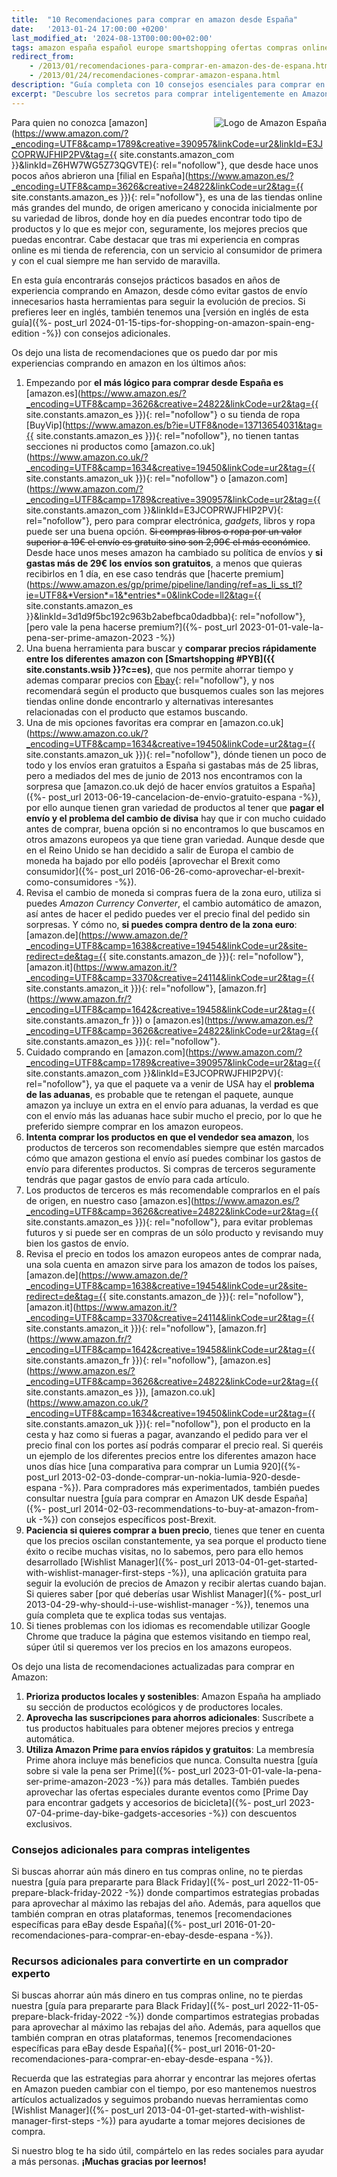 ```yaml
---
title:  "10 Recomendaciones para comprar en amazon desde España"
date:   '2013-01-24 17:00:00 +0200'
last_modified_at: '2024-08-13T00:00:00+02:00'
tags: amazon españa español europe smartshopping ofertas compras online
redirect_from:
    - /2013/01/recomendaciones-para-comprar-en-amazon-des-de-espana.html
    - /2013/01/24/recomendaciones-comprar-amazon-espana.html
description: "Guía completa con 10 consejos esenciales para comprar en Amazon España: mejores precios, envíos gratuitos, comparación entre Amazon Europa y estrategias probadas para ahorrar dinero en compras online"
excerpt: "Descubre los secretos para comprar inteligentemente en Amazon España. Guía práctica con 10 consejos para encontrar mejores precios, evitar gastos de envío y aprovechar ofertas en Amazon Europa."
---
```


<a rel="nofollow" href='https://www.amazon.es/?_encoding=UTF8&tag={{ site.constants.amazon_es }}&linkCode=ur2&camp=3626&creative=24822'><img style="float: right;" src="https://3.bp.blogspot.com/-y7vepNFwf4I/UQF29es4s1I/AAAAAAAAAO4/Ri2PlmOohMA/s200/Amazon-logo%5B1%5D.jpg" alt="Logo de Amazon España"></a>
Para quien no conozca [amazon](https://www.amazon.com/?_encoding=UTF8&camp=1789&creative=390957&linkCode=ur2&linkId=E3JCOPRWJFHIP2PV&tag={{ site.constants.amazon_com }}&linkId=Z6HW7WG5Z73QGVTE){: rel="nofollow"}, que desde hace unos pocos años abrieron una [filial en España](https://www.amazon.es/?_encoding=UTF8&camp=3626&creative=24822&linkCode=ur2&tag={{ site.constants.amazon_es }}){: rel="nofollow"}, es una de las tiendas online más grandes del mundo, de origen americano y conocida inicialmente por su variedad de libros, donde hoy en día puedes encontrar todo tipo de productos y lo que es mejor con, seguramente, los mejores precios que puedas encontrar. Cabe destacar que tras mi experiencia en compras online es mi tienda de referencia, con un servicio al consumidor de primera y con el cual siempre me han servido de maravilla.

En esta guía encontrarás consejos prácticos basados en años de experiencia comprando en Amazon, desde cómo evitar gastos de envío innecesarios hasta herramientas para seguir la evolución de precios. Si prefieres leer en inglés, también tenemos una [versión en inglés de esta guía]({%- post_url 2024-01-15-tips-for-shopping-on-amazon-spain-eng-edition -%}) con consejos adicionales.

Os dejo una lista de recomendaciones que os puedo dar por mis experiencias comprando en amazon en los últimos años:

1. Empezando por **el más lógico para comprar desde España es** [amazon.es](https://www.amazon.es/?_encoding=UTF8&camp=3626&creative=24822&linkCode=ur2&tag={{ site.constants.amazon_es }}){: rel="nofollow"} o su tienda de ropa [BuyVip](https://www.amazon.es/b?ie=UTF8&node=13713654031&tag={{ site.constants.amazon_es }}){: rel="nofollow"}, no tienen tantas secciones ni productos como [amazon.co.uk](https://www.amazon.co.uk/?_encoding=UTF8&camp=1634&creative=19450&linkCode=ur2&tag={{ site.constants.amazon_uk }}){: rel="nofollow"} o [amazon.com](https://www.amazon.com/?_encoding=UTF8&camp=1789&creative=390957&linkCode=ur2&tag={{ site.constants.amazon_com }}&linkId=E3JCOPRWJFHIP2PV){: rel="nofollow"}, pero para comprar electrónica, *gadgets*, libros y ropa puede ser una buena opción. ~~Si compras libros o ropa por un valor superior a 19€ el envío es gratuito sino son 2,99€ el más económico~~. Desde hace unos meses amazon ha cambiado su política de envíos y **si gastas más de 29€ los envíos son gratuitos**, a menos que quieras recibirlos en 1 día, en ese caso tendrás que [hacerte premium](https://www.amazon.es/gp/prime/pipeline/landing/ref=as_li_ss_tl?ie=UTF8&*Version*=1&*entries*=0&linkCode=ll2&tag={{ site.constants.amazon_es }}&linkId=3d1d9f5bc192c963b2abefbca0dadbba){: rel="nofollow"}, [pero vale la pena hacerse premium?]({%- post_url 2023-01-01-vale-la-pena-ser-prime-amazon-2023 -%})
2. Una buena herramienta para buscar y **comparar precios rápidamente entre los diferentes amazon con [Smartshopping #PYB]({{ site.constants.wsib }}?c=es)**, que nos permite ahorrar tiempo y ademas comparar precios con [Ebay](https://rover.ebay.com/rover/1/1185-53479-19255-0/1?icep_ff3=1&pub=5575077854&toolid=10001&campid=5337456056&customid=&ipn=psmain&icep_vectorid=229501&kwid=902099&mtid=824&kw=lg){: rel="nofollow"}, y nos recomendará según el producto que busquemos cuales son las mejores tiendas online donde encontrarlo y alternativas interesantes relacionadas con el producto que estamos buscando.
3. Una de mis opciones favoritas era comprar en [amazon.co.uk](https://www.amazon.co.uk/?_encoding=UTF8&camp=1634&creative=19450&linkCode=ur2&tag={{ site.constants.amazon_uk }}){: rel="nofollow"}, dónde tienen un poco de todo y los envíos eran gratuitos a España si gastabas más de 25 libras, pero a mediados del mes de junio de 2013 nos encontramos con la sorpresa que [amazon.co.uk dejó de hacer envíos gratuitos a España]({%- post_url 2013-06-19-cancelacion-de-envio-gratuito-espana -%}), por ello aunque tienen gran variedad de productos al tener que **pagar el envío y el problema del cambio de divisa** hay que ir con mucho cuidado antes de comprar, buena opción si no encontramos lo que buscamos en otros amazons europeos ya que tiene gran variedad. Aunque desde que en el Reino Unido se han decidido a salir de Europa el cambio de moneda ha bajado por ello podéis [aprovechar el Brexit como consumidor]({%- post_url 2016-06-26-como-aprovechar-el-brexit-como-consumidores -%}).
4. Revisa el cambio de moneda si compras fuera de la zona euro, utiliza si puedes *Amazon Currency Converter*, el cambio automático de amazon, así antes de hacer el pedido puedes ver el precio final del pedido sin sorpresas. Y cómo no, **si puedes compra dentro de la zona euro**: [amazon.de](https://www.amazon.de/?_encoding=UTF8&camp=1638&creative=19454&linkCode=ur2&site-redirect=de&tag={{ site.constants.amazon_de }}){: rel="nofollow"}, [amazon.it](https://www.amazon.it/?_encoding=UTF8&camp=3370&creative=24114&linkCode=ur2&tag={{ site.constants.amazon_it }}){: rel="nofollow"}, [amazon.fr](https://www.amazon.fr/?_encoding=UTF8&camp=1642&creative=19458&linkCode=ur2&tag={{ site.constants.amazon_fr }}) o [amazon.es](https://www.amazon.es/?_encoding=UTF8&camp=3626&creative=24822&linkCode=ur2&tag={{ site.constants.amazon_es }}){: rel="nofollow"}.
5. Cuidado comprando en [amazon.com](https://www.amazon.com/?_encoding=UTF8&camp=1789&creative=390957&linkCode=ur2&tag={{ site.constants.amazon_com }}&linkId=E3JCOPRWJFHIP2PV){: rel="nofollow"}, ya que el paquete va a venir de USA hay el **problema de las aduanas**, es probable que te retengan el paquete, aunque amazon ya incluye un extra en el envío para aduanas, la verdad es que con el envío más las aduanas hace subir mucho el precio, por lo que he preferido siempre comprar en los amazon europeos.
6. **Intenta comprar los productos en que el vendedor sea amazon**, los productos de terceros son recomendables siempre que estén marcados cómo que amazon gestiona el envío así puedes combinar los gastos de envío para diferentes productos. Si compras de terceros seguramente tendrás que pagar gastos de envío para cada artículo.
7. Los productos de terceros es más recomendable comprarlos en el país de origen, en nuestro caso  [amazon.es](https://www.amazon.es/?_encoding=UTF8&camp=3626&creative=24822&linkCode=ur2&tag={{ site.constants.amazon_es }}){: rel="nofollow"}, para evitar problemas futuros y si puede ser en compras de un sólo producto y revisando muy bien los gastos de envío.
8. Revisa el precio en todos los amazon europeos antes de comprar nada, una sola cuenta en amazon sirve para los amazon de todos los países, [amazon.de](https://www.amazon.de/?_encoding=UTF8&camp=1638&creative=19454&linkCode=ur2&site-redirect=de&tag={{ site.constants.amazon_de }}){: rel="nofollow"}, [amazon.it](https://www.amazon.it/?_encoding=UTF8&camp=3370&creative=24114&linkCode=ur2&tag={{ site.constants.amazon_it }}){: rel="nofollow"}, [amazon.fr](https://www.amazon.fr/?_encoding=UTF8&camp=1642&creative=19458&linkCode=ur2&tag={{ site.constants.amazon_fr }}){: rel="nofollow"}, [amazon.es](https://www.amazon.es/?_encoding=UTF8&camp=3626&creative=24822&linkCode=ur2&tag={{ site.constants.amazon_es }}), [amazon.co.uk](https://www.amazon.co.uk/?_encoding=UTF8&camp=1634&creative=19450&linkCode=ur2&tag={{ site.constants.amazon_uk }}){: rel="nofollow"}, pon el producto en la cesta y haz como si fueras a pagar, avanzando el pedido para ver el precio final con los portes así podrás comparar el precio real. Si queréis un ejemplo de los diferentes precios entre los diferentes amazon hace unos días hice [una comparativa para comprar un Lumia 920]({%- post_url 2013-02-03-donde-comprar-un-nokia-lumia-920-desde-espana -%}). Para compradores más experimentados, también puedes consultar nuestra [guía para comprar en Amazon UK desde España]({%- post_url 2014-02-03-recommendations-to-buy-at-amazon-from-uk -%}) con consejos específicos post-Brexit.
9. **Paciencia si quieres comprar a buen precio**, tienes que tener en cuenta que los precios oscilan constantemente, ya sea porque el producto tiene éxito o recibe muchas visitas, no lo sabemos, pero para ello hemos desarrollado [Wishlist Manager]({%- post_url 2013-04-01-get-started-with-wishlist-manager-first-steps -%}), una aplicación gratuita para seguir la evolución de precios de Amazon y recibir alertas cuando bajan. Si quieres saber [por qué deberías usar Wishlist Manager]({%- post_url 2013-04-29-why-should-i-use-wishlist-manager -%}), tenemos una guía completa que te explica todas sus ventajas.
10. Si tienes problemas con los idiomas es recomendable utilizar Google Chrome que traduce la página que estemos visitando en tiempo real, súper útil si queremos ver los precios en los amazons europeos.

Os dejo una lista de recomendaciones actualizadas para comprar en Amazon:

1. **Prioriza productos locales y sostenibles**: Amazon España ha ampliado su sección de productos ecológicos y de productores locales.
2. **Aprovecha las suscripciones para ahorros adicionales**: Suscríbete a tus productos habituales para obtener mejores precios y entrega automática.
3. **Utiliza Amazon Prime para envíos rápidos y gratuitos**: La membresía Prime ahora incluye más beneficios que nunca. Consulta nuestra [guía sobre si vale la pena ser Prime]({%- post_url 2023-01-01-vale-la-pena-ser-prime-amazon-2023 -%}) para más detalles. También puedes aprovechar las ofertas especiales durante eventos como [Prime Day para encontrar gadgets y accesorios de bicicleta]({%- post_url 2023-07-04-prime-day-bike-gadgets-accesories -%}) con descuentos exclusivos.

### Consejos adicionales para compras inteligentes

Si buscas ahorrar aún más dinero en tus compras online, no te pierdas nuestra [guía para prepararte para Black Friday]({%- post_url 2022-11-05-prepare-black-friday-2022 -%}) donde compartimos estrategias probadas para aprovechar al máximo las rebajas del año. Además, para aquellos que también compran en otras plataformas, tenemos [recomendaciones específicas para eBay desde España]({%- post_url 2016-01-20-recomendaciones-para-comprar-en-ebay-desde-espana -%}).

### Recursos adicionales para convertirte en un comprador experto

Si buscas ahorrar aún más dinero en tus compras online, no te pierdas nuestra [guía para prepararte para Black Friday]({%- post_url 2022-11-05-prepare-black-friday-2022 -%}) donde compartimos estrategias probadas para aprovechar al máximo las rebajas del año. Además, para aquellos que también compran en otras plataformas, tenemos [recomendaciones específicas para eBay desde España]({%- post_url 2016-01-20-recomendaciones-para-comprar-en-ebay-desde-espana -%}).

Recuerda que las estrategias para ahorrar y encontrar las mejores ofertas en Amazon pueden cambiar con el tiempo, por eso mantenemos nuestros artículos actualizados y seguimos probando nuevas herramientas como [Wishlist Manager]({%- post_url 2013-04-01-get-started-with-wishlist-manager-first-steps -%}) para ayudarte a tomar mejores decisiones de compra.

Si nuestro blog te ha sido útil, compártelo en las redes sociales para ayudar a más personas. **¡Muchas gracias por leernos!**
